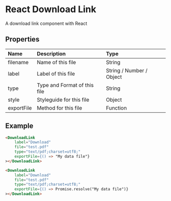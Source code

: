 # React Download Link

A download link component with React

## Properties

|Name|Description|Type|
|:---|:----------|:---|
|filename|Name of this file|String|
|label|Label of this file|String / Number / Object|
|type|Type and Format of this file|String|
|style|Styleguide for this file|Object|
|exportFile|Method for this file|Function|

## Example

```HTML
<DownloadLink
	label="Download"
	file="test.pdf"
	type="text/pdf;charset=utf8;"
	exportFile={() => "My data file"}
></DownloadLink>
```

```HTML
<DownloadLink
	label="Download"
	file="test.pdf"
	type="text/pdf;charset=utf8;"
	exportFile={() => Promise.resolve("My data file")}
></DownloadLink>
```